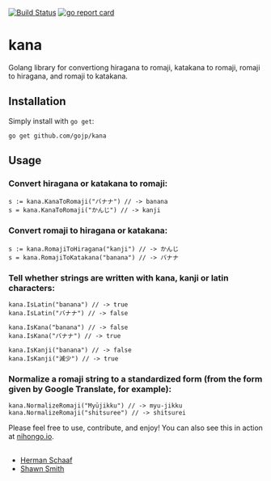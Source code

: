 [![Build Status](https://travis-ci.org/gojp/kana.png?branch=master)](https://travis-ci.org/gojp/kana) [![go report card](https://goreportcard.com/badge/github.com/gojp/kana)](http://goreportcard.com/report/github.com/gojp/kana)

# kana

Golang library for convertiong hiragana to romaji, katakana to romaji, romaji to hiragana, and romaji to katakana. 

## Installation

Simply install with `go get`:

    go get github.com/gojp/kana

## Usage

### Convert hiragana or katakana to romaji:

    s := kana.KanaToRomaji("バナナ") // -> banana
    s = kana.KanaToRomaji("かんじ") // -> kanji

### Convert romaji to hiragana or katakana:

    s := kana.RomajiToHiragana("kanji") // -> かんじ
    s = kana.RomajiToKatakana("banana") // -> バナナ

### Tell whether strings are written with kana, kanji or latin characters:

    kana.IsLatin("banana") // -> true
    kana.IsLatin("バナナ") // -> false

    kana.IsKana("banana") // -> false
    kana.IsKana("バナナ") // -> true

    kana.IsKanji("banana") // -> false
    kana.IsKanji("減少") // -> true

### Normalize a romaji string to a standardized form (from the form given by Google Translate, for example):

    kana.NormalizeRomaji("Myūjikku") // -> myu-jikku
    kana.NormalizeRomaji("shitsuree") // -> shitsurei

Please feel free to use, contribute, and enjoy! You can also see this in action at [nihongo.io](https://nihongo.io).

##

- [Herman Schaaf](http://github.com/hermanschaaf)
- [Shawn Smith](http://github.com/shawnps)
